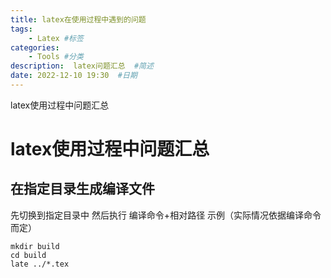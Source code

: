 ```yaml
---
title: latex在使用过程中遇到的问题
tags:  
    - Latex #标签
categories:
    - Tools #分类
description:  latex问题汇总  #简述
date: 2022-12-10 19:30  #日期
---
```

latex使用过程中问题汇总
<!-- more -->
<!-- markdownlint-disable MD041 MD002-->
# latex使用过程中问题汇总

## 在指定目录生成编译文件

先切换到指定目录中
然后执行 编译命令+相对路径
示例（实际情况依据编译命令而定）
```shell
mkdir build
cd build
late ../*.tex
```